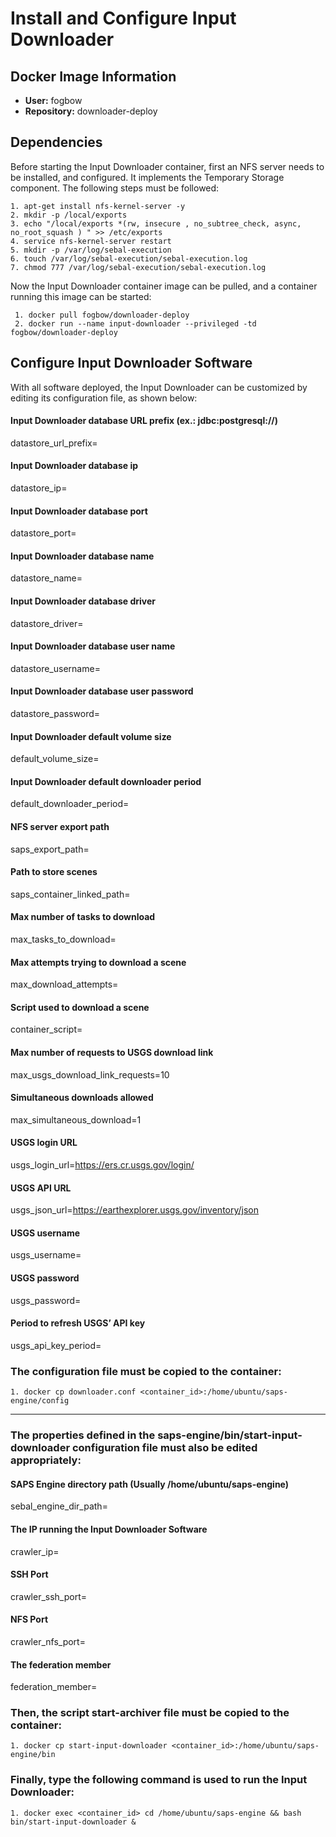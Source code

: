 # Install and Configure Input Downloader

## Docker Image Information
  - **User:** fogbow
  - **Repository:** downloader-deploy

## Dependencies
Before starting the Input Downloader container, first an NFS server needs to be installed, and configured. It implements the Temporary Storage component. The following steps must be followed:
	
  ```
  1. apt-get install nfs-kernel-server -y
  2. mkdir -p /local/exports
  3. echo "/local/exports *(rw, insecure , no_subtree_check, async, no_root_squash ) " >> /etc/exports
  4. service nfs-kernel-server restart
  5. mkdir -p /var/log/sebal-execution
  6. touch /var/log/sebal-execution/sebal-execution.log
  7. chmod 777 /var/log/sebal-execution/sebal-execution.log
  ```
  
Now the Input Downloader container image can be pulled, and a container running this image can be started:

 ```
  1. docker pull fogbow/downloader-deploy
  2. docker run --name input-downloader --privileged -td fogbow/downloader-deploy
  ```

## Configure Input Downloader Software
With all software deployed, the Input Downloader can be customized by editing its configuration file, as shown below: 

#### Input Downloader database URL prefix (ex.: jdbc:postgresql://)
datastore_url_prefix=

#### Input Downloader database ip
datastore_ip=

#### Input Downloader database port
datastore_port=

#### Input Downloader database name
datastore_name=

#### Input Downloader database driver
datastore_driver=

#### Input Downloader database user name
datastore_username=

#### Input Downloader database user password
datastore_password=

#### Input Downloader default volume size
default_volume_size=

#### Input Downloader default downloader period
default_downloader_period=

#### NFS server export path
saps_export_path=

#### Path to store scenes
saps_container_linked_path=

#### Max number of tasks to download
max_tasks_to_download=

#### Max attempts trying to download a scene
max_download_attempts=

#### Script used to download a scene
container_script=

#### Max number of requests to USGS download link
max_usgs_download_link_requests=10

#### Simultaneous downloads allowed
max_simultaneous_download=1

#### USGS login URL
usgs_login_url=https://ers.cr.usgs.gov/login/

#### USGS API URL
usgs_json_url=https://earthexplorer.usgs.gov/inventory/json

#### USGS username
usgs_username=

#### USGS password
usgs_password=

#### Period to refresh USGS’ API key
usgs_api_key_period=

### The configuration file must be copied to the container:

  ```
  1. docker cp downloader.conf <container_id>:/home/ubuntu/saps-engine/config
  ```
  
-----

### The properties defined in the saps-engine/bin/start-input-downloader configuration file must also be edited appropriately:


#### SAPS Engine directory path (Usually /home/ubuntu/saps-engine)
sebal_engine_dir_path=

#### The IP running the Input Downloader Software
crawler_ip=

#### SSH Port
crawler_ssh_port=

#### NFS Port
crawler_nfs_port=

#### The federation member
federation_member=

### Then, the script start-archiver file must be copied to the container: 
  ```
  1. docker cp start-input-downloader <container_id>:/home/ubuntu/saps-engine/bin
  ```
### Finally, type the following command is used to run the Input Downloader:
  ```
  1. docker exec <container_id> cd /home/ubuntu/saps-engine && bash bin/start-input-downloader &
  ```
